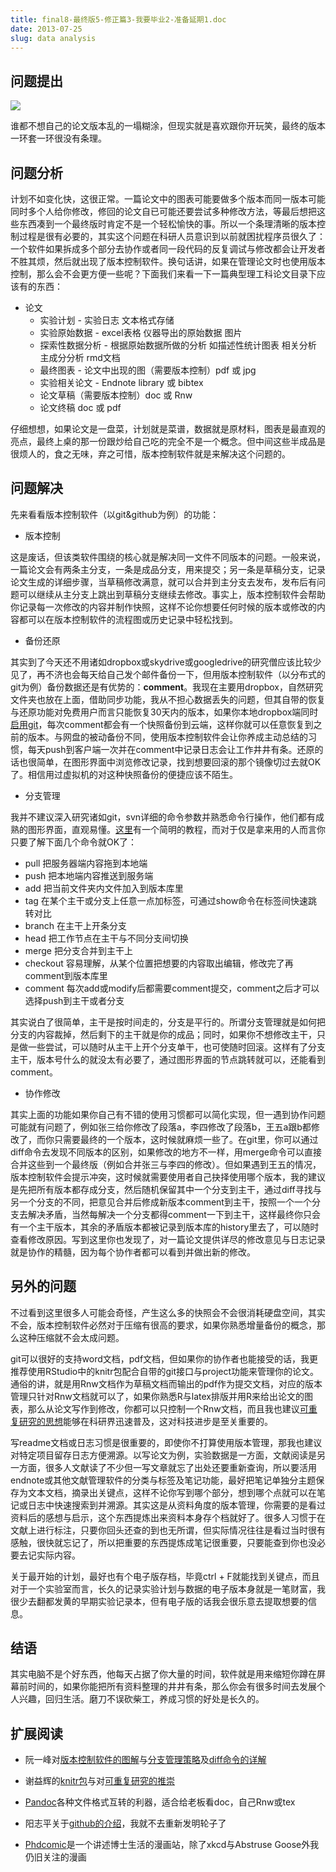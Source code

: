```yaml
---
title: final8-最终版5-修正篇3-我要毕业2-准备延期1.doc
date: 2013-07-25
slug: data analysis
---
```


问题提出
--------

![](https://yufree.github.io/blogcn/figure/finaldoc.jpg)

谁都不想自己的论文版本乱的一塌糊涂，但现实就是喜欢跟你开玩笑，最终的版本一环套一环很没有条理。

问题分析
--------

计划不如变化快，这很正常。一篇论文中的图表可能要做多个版本而同一版本可能同时多个人给你修改，修回的论文自已可能还要尝试多种修改方法，等最后想把这些东西凑到一个最终版时肯定不是一个轻松愉快的事。所以一个条理清晰的版本控制过程是很有必要的，其实这个问题在科研人员意识到以前就困扰程序员很久了：一个软件如果拆成多个部分去协作或者同一段代码的反复调试与修改都会让开发者不胜其烦，然后就出现了版本控制软件。换句话讲，如果在管理论文时也使用版本控制，那么会不会更方便一些呢？下面我们来看一下一篇典型理工科论文目录下应该有的东西：

* 论文
  * 实验计划 - 实验日志 文本格式存储
  * 实验原始数据 - excel表格 仪器导出的原始数据 图片
  * 探索性数据分析 - 根据原始数据所做的分析 如描述性统计图表 相关分析 主成分分析 rmd文档
  * 最终图表 - 论文中出现的图（需要版本控制）pdf 或 jpg
  * 实验相关论文 - Endnote library 或 bibtex
  * 论文草稿（需要版本控制）doc 或 Rnw
  * 论文终稿 doc 或 pdf

仔细想想，如果论文是一盘菜，计划就是菜谱，数据就是原材料，图表是最直观的亮点，最终上桌的那一份跟炒给自己吃的完全不是一个概念。但中间这些半成品是很烦人的，食之无味，弃之可惜，版本控制软件就是来解决这个问题的。

问题解决
--------

先来看看版本控制软件（以git&github为例）的功能：

* 版本控制

这是废话，但该类软件围绕的核心就是解决同一文件不同版本的问题。一般来说，一篇论文会有两条主分支，一条是成品分支，用来提交；另一条是草稿分支，记录论文生成的详细步骤，当草稿修改满意，就可以合并到主分支去发布，发布后有问题可以继续从主分支上跳出到草稿分支继续去修改。事实上，版本控制软件会帮助你记录每一次修改的内容并制作快照，这样不论你想要任何时候的版本或修改的内容都可以在版本控制软件的流程图或历史记录中轻松找到。

* 备份还原

其实到了今天还不用诸如dropbox或skydrive或googledrive的研究僧应该比较少见了，再不济也会每天给自己发个邮件备份一下，但用版本控制软件（以分布式的git为例）备份数据还是有优势的：**comment**。我现在主要用dropbox，自然研究文件夹也放在上面，借助同步功能，我从不担心数据丢失的问题，但其自带的恢复与还原功能对免费用户而言只能恢复30天内的版本，如果你本地dropbox端同时[启用git](http://weizhifeng.net/git-with-dropbox.html)，每次comment都会有一个快照备份到云端，这样你就可以任意恢复到之前的版本。与网盘的被动备份不同，使用版本控制软件会让你养成主动总结的习惯，每天push到客户端一次并在comment中记录日志会让工作井井有条。还原的话也很简单，在图形界面中浏览修改记录，找到想要回滚的那个镜像切过去就OK了。相信用过虚拟机的对这种快照备份的便捷应该不陌生。

* 分支管理

我并不建议深入研究诸如git，svn详细的命令参数并熟悉命令行操作，他们都有成熟的图形界面，直观易懂。[这里](http://nyuccl.org/pages/GitTutorial/)有一个简明的教程，而对于仅是拿来用的人而言你只要了解下面几个命令就OK了：

  * pull 把服务器端内容拖到本地端
  * push 把本地端内容推送到服务端
  * add 把当前文件夹内文件加入到版本库里
  * tag 在某个主干或分支上任意一点加标签，可通过show命令在标签间快速跳转对比
  * branch 在主干上开条分支
  * head 把工作节点在主干与不同分支间切换
  * merge 把分支合并到主干上
  * checkout 容易理解，从某个位置把想要的内容取出编辑，修改完了再comment到版本库里
  * comment 每次add或modify后都需要comment提交，comment之后才可以选择push到主干或者分支

其实说白了很简单，主干是按时间走的，分支是平行的。所谓分支管理就是如何把分支的内容裁掉，然后剩下的主干就是你的成品；同时，如果你不想修改主干，只是做一些尝试，可以随时从主干上开个分支单干，也可使随时回滚。这样有了分支主干，版本号什么的就没太有必要了，通过图形界面的节点跳转就可以，还能看到comment。

* 协作修改

其实上面的功能如果你自己有不错的使用习惯都可以简化实现，但一遇到协作问题可能就有问题了，例如张三给你修改了段落a，李四修改了段落b，王五a跟b都修改了，而你只需要最终的一个版本，这时候就麻烦一些了。在git里，你可以通过diff命令去发现不同版本的区别，如果修改的地方不一样，用merge命令可以直接合并这些到一个最终版（例如合并张三与李四的修改）。但如果遇到王五的情况，版本控制软件会提示冲突，这时候就需要使用者自己抉择使用哪个版本，我的建议是先把所有版本都存成分支，然后随机保留其中一个分支到主干，通过diff寻找与另一个分支的不同，把意见合并后修成新版本comment到主干，按照一个一个分支去解决矛盾，当然每解决一个分支都得comment一下到主干，这样最终你只会有一个主干版本，其余的矛盾版本都被记录到版本库的history里去了，可以随时查看修改原因。写到这里你也发现了，对一篇论文提供详尽的修改意见与日志记录就是协作的精髓，因为每个协作者都可以看到并做出新的修改。

另外的问题
----------

不过看到这里很多人可能会奇怪，产生这么多的快照会不会很消耗硬盘空间，其实不会，版本控制软件必然对于压缩有很高的要求，如果你熟悉增量备份的概念，那么这种压缩就不会太成问题。

git可以很好的支持word文档，pdf文档，但如果你的协作者也能接受的话，我更推荐使用RStudio中的knitr包配合自带的git接口与project功能来管理你的论文。通俗的讲，就是用Rnw文档作为草稿文档而输出的pdf作为提交文档，对应的版本管理只针对Rnw文档就可以了，如果你熟悉R与latex排版并用R来给出论文的图表，那么从论文写作到修改，你都可以只控制一个Rnw文档，而且我也建议[可重复研究的思想](http://blog.sciencenet.cn/blog-41174-447716.html)能够在科研界迅速普及，这对科技进步是至关重要的。

写readme文档或日志习惯是很重要的，即使你不打算使用版本管理，那我也建议对特定项目留存日志方便溯源。以写论文为例，实验数据是一方面，文献阅读是另一方面，很多人文献读了不少但一写文章就忘了出处还要重新查询，所以要活用endnote或其他文献管理软件的分类与标签及笔记功能，最好把笔记单独分主题保存为文本文档，摘录出关键点，这样不论你写到哪个部分，想到哪个点就可以在笔记或日志中快速搜索到并溯源。其实这是从资料角度的版本管理，你需要的是看过资料后的感想与启示，这个东西提炼出来资料本身存个档就好了。很多人习惯于在文献上进行标注，只要你回头还查的到也无所谓，但实际情况往往是看过当时很有感触，很快就忘记了，所以把重要的东西提炼成笔记很重要，只要能查到你也没必要去记实际内容。

关于最开始的计划，最好也有个电子版存档，毕竟ctrl + F就能找到关键点，而且对于一个实验室而言，长久的记录实验计划与数据的电子版本身就是一笔财富，我很少去翻都发黄的早期实验记录本，但有电子版的话我会很乐意去提取想要的信息。

结语
--------

其实电脑不是个好东西，他每天占据了你大量的时间，软件就是用来缩短你蹲在屏幕前时间的，如果你能把所有资料整理的井井有条，那么你会有很多时间去发展个人兴趣，回归生活。磨刀不误砍柴工，养成习惯的好处是长久的。

扩展阅读
--------

* 阮一峰对[版本控制软件的图解](http://www.ruanyifeng.com/blog/2008/12/a_visual_guide_to_version_control.html)与[分支管理策略](http://www.ruanyifeng.com/blog/2012/07/git.html)及[diff命令的详解](http://www.ruanyifeng.com/blog/2012/08/how_to_read_diff.html)

* 谢益辉的[knitr包](http://yihui.name/knitr/)与对[可重复研究的推崇](http://cos.name/2012/06/reproducible-research-with-knitr/)

* [Pandoc](http://johnmacfarlane.net/pandoc/)各种文件格式互转的利器，适合给老板看doc，自己Rnw或tex

* 阳志平关于[github的介绍](http://www.yangzhiping.com/tech/github.html)，我就不去重新发明轮子了

* [Phdcomic](http://www.phdcomics.com/)是一个讲述博士生活的漫画站，除了xkcd与Abstruse Goose外我仍旧关注的漫画 
